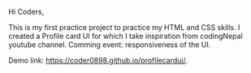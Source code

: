 Hi Coders,

This is my first practice project to practice my HTML and CSS skills. I created a Profile card UI for which I take inspiration from codingNepal youtube channel.
Comming event: responsiveness of the UI.

Demo link: https://coder0898.github.io/profilecardui/.
